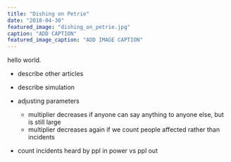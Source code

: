 ```yaml
---
title: "Dishing on Petrie"
date: "2018-04-30"
featured_image: "dishing_on_petrie.jpg"
caption: "ADD CAPTION"
featured_image_caption: "ADD IMAGE CAPTION"
---
```


hello world.

* describe other articles

* describe simulation

<HarassmentSimulation idx={0}/>

* adjusting parameters

  * multiplier decreases if anyone can say anything to anyone else, but is still large
  * multiplier decreases again if we count people affected rather than incidents

* count incidents heard by ppl in power vs ppl out
